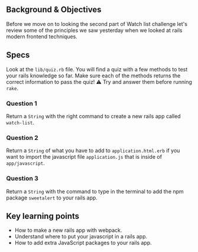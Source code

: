 ## Background & Objectives

Before we move on to looking the second part of Watch list challenge let's review some of the principles we saw yesterday when we looked at rails modern frontend techniques.

## Specs

Look at the `lib/quiz.rb` file. You will find a quiz with a few methods
to test your rails knowledge so far. Make sure each of the methods returns
the correct information to pass the quiz!
⚠️ Try and answer them before running `rake`.

### Question 1

Return a `String` with the right command to create a new rails app called `watch-list`.

### Question 2

Return a `String` of what you have to add to `application.html.erb` if you want to import the javascript file `application.js` that is inside of `app/javascript`.

### Question 3

Return a `String` with the command to type in the terminal to add the npm package `sweetalert` to your rails app.

## Key learning points

- How to make a new rails app with webpack.
- Understand where to put your javascript in a rails app.
- How to add extra JavaScript packages to your rails app.
